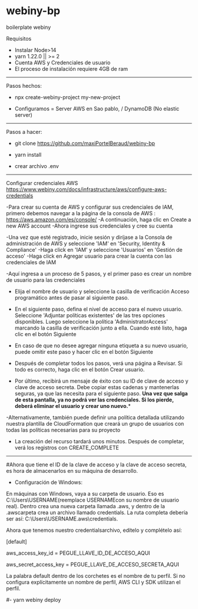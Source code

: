 # webiny-bp
boilerplate webiny


Requisitos

- Instalar Node>14 
- yarn 1.22.0 || >= 2 
- Cuenta AWS y Credenciales de usuario
- El proceso de instalación requiere 4GB de ram

----------------------------------------

Pasos hechos: 

- npx create-webiny-project my-new-project

- Configuramos = Server AWS en Sao pablo, / DynamoDB (No elastic server)


-----------------------------------------------------
Pasos a hacer:

- git clone https://github.com/maxiPortelBeraud/webiny-bp

- yarn install

- crear archivo .env

---------------------------------------------------------------------------------------

Configurar credenciales AWS
https://www.webiny.com/docs/infrastructure/aws/configure-aws-credentials

-Para crear su cuenta de AWS y configurar sus credenciales de IAM, primero debemos navegar a la página de la consola de AWS : https://aws.amazon.com/es/console/
-A continuación, haga clic en Create a new AWS account
-Ahora ingrese sus credenciales y cree su cuenta

-Una vez que esté registrado, inicie sesión y diríjase a la Consola de administración de AWS y seleccione 'IAM' en 'Security, Identity & Compliance'
-Haga click en 'IAM' y seleccione 'Usuarios' en 'Gestión de acceso'
-Haga click en Agregar usuario para crear la cuenta con las credenciales de IAM

-Aquí ingresa a un proceso de 5 pasos, y el primer paso es crear un nombre de usuario para las credenciales
- Elija el nombre de usuario y seleccione la casilla de verificación Acceso programático antes de pasar al siguiente paso.
- En el siguiente paso, defina el nivel de acceso para el nuevo usuario. Seleccione 'Adjuntar políticas existentes' de las tres opciones disponibles. Luego seleccione la política 'AdministratorAccess' marcando la casilla de verificación junto a ella. Cuando esté listo, haga clic en el botón Siguiente

- En caso de que no desee agregar ninguna etiqueta a su nuevo usuario, puede omitir este paso y hacer clic en el botón Siguiente

- Después de completar todos los pasos, verá una página a Revisar. Si todo es correcto, haga clic en el botón Crear usuario.

- Por último, recibirá un mensaje de éxito con su ID de clave de acceso y clave de acceso secreta. Debe copiar estas cadenas y mantenerlas seguras, ya que las necesita para el siguiente paso.   **Una vez que salga de esta pantalla, ya no podrá ver las credenciales. Si los pierde, deberá eliminar el usuario y crear uno nuevo.***

-Alternativamente, también puede definir una política detallada utilizando nuestra plantilla de CloudFormation  que creará un grupo de usuarios  con todas las políticas necesarias para su proyecto

- La creación del recurso tardará unos minutos. Después de completar, verá los registros con CREATE_COMPLETE

-------------------------------------------------------------------------------------------------------------------

#Ahora que tiene el ID de la clave de acceso y la clave de acceso secreta, es hora de almacenarlos en su máquina de desarrollo.

- Configuración de Windows:

En máquinas con Windows, vaya a su carpeta de usuario. Eso es C:\Users\USERNAME\(reemplace USERNAMEcon su nombre de usuario real). Dentro crea una nueva carpeta llamada .aws, y dentro de la .awscarpeta crea un archivo llamado credentials. La ruta completa debería ser así: C:\Users\USERNAME\.aws\credentials.

Ahora que tenemos nuestro credentialsarchivo, edítelo y complételo así:


[default]

aws_access_key_id = PEGUE_LLAVE_ID_DE_ACCESO_AQUI

aws_secret_access_key = PEGUE_LLAVE_DE_ACCESO_SECRETA_AQUI



La palabra default dentro de los corchetes es el nombre de tu perfil. Si no configura explícitamente un nombre de perfil, AWS CLI y SDK utilizan el perfil.



#- yarn webiny deploy
